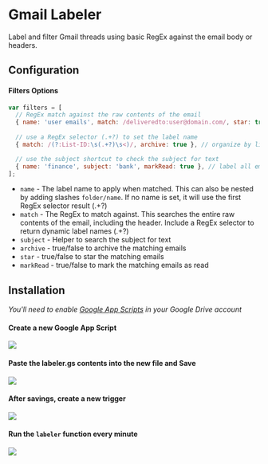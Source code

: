 # Gmail Labeler

Label and filter Gmail threads using basic RegEx against the email body or headers.

## Configuration

#### Filters Options

```javascript
var filters = [
  // RegEx match against the raw contents of the email
  { name: 'user emails', match: /deliveredto:user@domain.com/, star: true }, // star emails deliveredto user@domain.com
  
  // use a RegEx selector (.+?) to set the label name
  { match: /(?:List-ID:\s(.+?)\s<)/, archive: true }, // organize by list name

  // use the subject shortcut to check the subject for text
  { name: 'finance', subject: 'bank', markRead: true }, // label all emails with "bank" in the subject as "finance" and mark as read
];
```

* `name` - The label name to apply when matched. This can also be nested by adding slashes `folder/name`. If no name is set, it will use the first RegEx selector result (.+?)
* `match` - The RegEx to match against. This searches the entire raw contents of the email, including the header. Include a RegEx selector to return dynamic label names (.+?)
* `subject` - Helper to search the subject for text
* `archive` - true/false to archive the matching emails
* `star` - true/false to star the matching emails
* `markRead` - true/false to mark the matching emails as read

## Installation

_You'll need to enable [Google App Scripts](https://script.google.com) in your Google Drive account_


#### Create a new Google App Script

![](https://cloud.githubusercontent.com/assets/35968/11613861/188b8622-9be5-11e5-812c-837f0f585d48.png)

#### Paste the labeler.gs contents into the new file and Save

![](https://cloud.githubusercontent.com/assets/35968/11613887/bddbaabc-9be5-11e5-81e9-7f6f2e897ac1.png)

#### After savings, create a new trigger

![](https://cloud.githubusercontent.com/assets/35968/11613897/eb3a119c-9be5-11e5-8f3c-728a00d693a6.png)

#### Run the `labeler` function every minute

![](https://cloud.githubusercontent.com/assets/35968/11613896/eb399d16-9be5-11e5-8292-1ff11201da1e.png)
